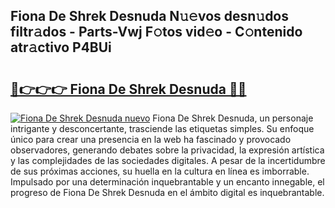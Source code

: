 ## Fiona De Shrek Desnuda N𝚞𝚎vos desn𝚞dos filtr𝚊dos - Parts-Vwj F𝚘tos vid𝚎o - C𝚘ntenido atr𝚊ctivo P4BUi

# <h2><a href="http://mbbipu.tromn.icu/?c=Fiona+De+Shrek+Desnuda">🔗👉👉👉 Fiona De Shrek Desnuda 🔗🔗</a></h2>

[![Fiona De Shrek Desnuda nuevo](https://i.imgur.com/pEAQMta.gif)](http://mbbipu.tromn.icu/?c=Fiona+De+Shrek+Desnuda)
Fiona De Shrek Desnuda, un personaje intrigante y desconcertante, trasciende las etiquetas simples. Su enfoque único para crear una presencia en la web ha fascinado y provocado observadores, generando debates sobre la privacidad, la expresión artística y las complejidades de las sociedades digitales. A pesar de la incertidumbre de sus próximas acciones, su huella en la cultura en línea es imborrable. Impulsado por una determinación inquebrantable y un encanto innegable, el progreso de Fiona De Shrek Desnuda en el ámbito digital es inquebrantable.

